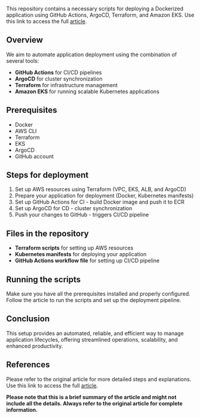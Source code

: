This repository contains a  necessary scripts for deploying a Dockerized application using GitHub Actions, ArgoCD, Terraform, and Amazon EKS.
Use this link to access the full [article](https://slycreator.medium.com/seamless-ci-cd-for-eks-dockerized-app-deployment-with-github-actions-argocd-and-terraform-c44f083b9ebb).
## Overview

We aim to automate application deployment using the combination of several tools:

- **GitHub Actions** for CI/CD pipelines
- **ArgoCD** for cluster synchronization
- **Terraform** for infrastructure management
- **Amazon EKS** for running scalable Kubernetes applications

## Prerequisites

- Docker
- AWS CLI
- Terraform
- EKS
- ArgoCD
- GitHub account

## Steps for deployment

1. Set up AWS resources using Terraform (VPC, EKS, ALB, and ArgoCD)
2. Prepare your application for deployment (Docker, Kubernetes manifests)
3. Set up GitHub Actions for CI - build Docker image and push it to ECR
4. Set up ArgoCD for CD - cluster synchronization
5. Push your changes to GitHub - triggers CI/CD pipeline

## Files in the repository

- **Terraform scripts** for setting up AWS resources
- **Kubernetes manifests** for deploying your application
- **GitHub Actions workflow file** for setting up CI/CD pipeline

## Running the scripts

Make sure you have all the prerequisites installed and properly configured. Follow the article to run the scripts and set up the deployment pipeline.

## Conclusion

This setup provides an automated, reliable, and efficient way to manage application lifecycles, offering streamlined operations, scalability, and enhanced productivity.

## References

Please refer to the original article for more detailed steps and explanations.
Use this link to access the full [article](https://slycreator.medium.com/seamless-ci-cd-for-eks-dockerized-app-deployment-with-github-actions-argocd-and-terraform-c44f083b9ebb).

**Please note that this is a brief summary of the article and might not include all the details. Always refer to the original article for complete information.**

